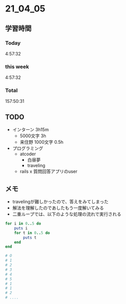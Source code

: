 # 21_04_05

## 学習時間
### Today
4:57:32

### this week
4:57:32

### Total
157:50:31

## TODO
* インターン 3h15m
	+ 5000文字 3h
	+ 来住野 1000文字 0.5h
* プログラミング 
	* atcoder
		+ 白昼夢
		+ traveling
	* rails
	x  質問回答アプリのuser

## メモ
* travelingが難しかったので、答えをみてしまった
* 解法を理解したのであしたもう一度解いてみる
* 二重ループでは、以下のような処理の流れで実行される
```ruby
for i in 0..5 do
	puts i
	for t in 0..5 do
		puts t
	end
end

# O
# 1
# 2
# 3
# 4
# 5
# 1
# 1
# 2
# ....
```



